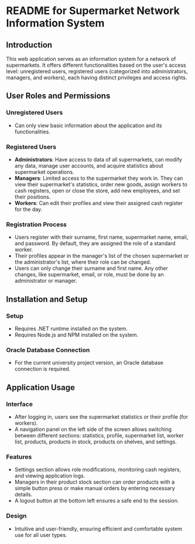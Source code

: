 # README for Supermarket Network Information System

## Introduction
This web application serves as an information system for a network of supermarkets. It offers different functionalities based on the user's access level: unregistered users, registered users (categorized into administrators, managers, and workers), each having distinct privileges and access rights.

## User Roles and Permissions

### Unregistered Users
- Can only view basic information about the application and its functionalities.

### Registered Users
- **Administrators**: Have access to data of all supermarkets, can modify any data, manage user accounts, and acquire statistics about supermarket operations.
- **Managers**: Limited access to the supermarket they work in. They can view their supermarket's statistics, order new goods, assign workers to cash registers, open or close the store, add new employees, and set their positions.
- **Workers**: Can edit their profiles and view their assigned cash register for the day.

### Registration Process
- Users register with their surname, first name, supermarket name, email, and password. By default, they are assigned the role of a standard worker.
- Their profiles appear in the manager's list of the chosen supermarket or the administrator's list, where their role can be changed.
- Users can only change their surname and first name. Any other changes, like supermarket, email, or role, must be done by an administrator or manager.

## Installation and Setup

### Setup
- Requires .NET runtime installed on the system.
- Requires Node.js and NPM installed on the system.

### Oracle Database Connection
- For the current university project version, an Oracle database connection is required.

## Application Usage

### Interface
- After logging in, users see the supermarket statistics or their profile (for workers).
- A navigation panel on the left side of the screen allows switching between different sections: statistics, profile, supermarket list, worker list, products, products in stock, products on shelves, and settings.

### Features
- Settings section allows role modifications, monitoring cash registers, and viewing application logs.
- Managers in their product stock section can order products with a simple button press or make manual orders by entering necessary details.
- A logout button at the bottom left ensures a safe end to the session.

### Design
- Intuitive and user-friendly, ensuring efficient and comfortable system use for all user types.
